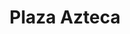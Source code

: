 ---
title: Plaza Azteca
lng: -76.983806
lat: 40.2396087
color: '#31225D'
type: Mexican
address: 5470 Carlisle Pike, Mechanicsburg, PA 17050
rating: 4
tags: 
  - tacos
  - burritos
  - fajitas
---